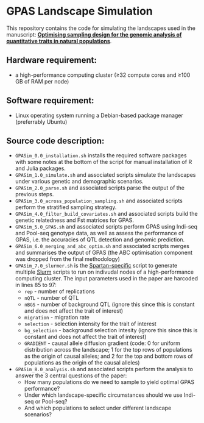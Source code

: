 # GPAS Landscape Simulation

This repository contains the code for simulating the landscapes used in the manuscript: [**Optimising sampling design for the genomic analysis of quantitative traits in natural populations**](https://www.authorea.com/users/369690/articles/488504-optimising-sampling-design-for-the-genomic-analysis-of-quantitative-traits-in-natural-populations).

## Hardware requirement:
- a high-performance computing cluster (≥32 compute cores and ≥100 GB of RAM per node)

## Software requirement:
- Linux operating system running a Debian-based package manager (preferrably Ubuntu)

## Source code description:
- `GPASim_0.0_installation.sh` installs the required software packages with some notes at the bottom of the script for manual installation of R and Julia packages.
- `GPASim_1.0_simulate.sh` and associated scripts simulate the landscapes under various genetic and demographic scenarios.
- `GPASim_2.0_parse.sh` and associated scripts parse the output of the previous steps.
- `GPASim_3.0_across_population_sampling.sh` and associated scripts perform the stratified sampling strategy.
- `GPASim_4.0_filter_build_covariates.sh` and associated scripts build the genetic relatedness and Fst matrices for GPAS.
- `GPASim_5.0_GPAS.sh` and associated scripts perform GPAS using Indi-seq and Pool-seq genotype data, as well as assess the performance of GPAS, i.e. the accuracies of QTL detection and genomic prediction.
- `GPASim_6.0_merging_and_abc_optim.sh` and associated scripts merges and summarises the output of GPAS (the ABC optimisation component was dropped from the final methodology)
- `GPASim_7.0_slurmer.sh` is the [Spartan-specific](https://dashboard.hpc.unimelb.edu.au/) script to generate multiple [Slurm](https://slurm.schedmd.com/documentation.html) scripts to run on indivudal nodes of a high-performance computing cluster. The input parameters used in the paper are harcoded in lines 85 to 97:
  + `rep` - number of replications
  + `nQTL` - number of QTL
  + `nBGS` - number of background QTL (ignore this since this is constant and does not affect the trait of interest)
  + `migration` - migration rate
  + `selection` - selection intensity for the trait of interest
  + `bg_selection` - background selection intesity (ignore this since this is constant and does not affect the trait of interest)
  + `GRADIENT` - causal allele diffusion gradient (code: 0 for uniform distribution across the landscape; 1 for the top rows of populations as the origin of causal alleles; and 2 for the top and bottom rows of populations as the origin of the causal alleles)
- `GPASim_8.0_analysis.sh` and associated scripts perform the analysis to answer the 3 central questions of the paper:
  + How many populations do we need to sample to yield optimal GPAS performance?
  + Under which landscape-specific circumstances should we use Indi-seq or Pool-seq?
  + And which populations to select under different landscape scenarios?
